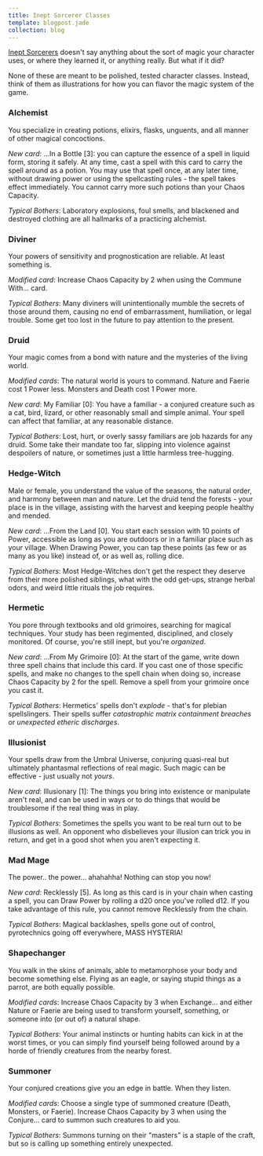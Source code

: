 ```yaml
---
title: Inept Sorcerer Classes
template: blogpost.jade
collection: blog
---
```


[Inept Sorcerers](/assets/rpg/IneptSorcerers.pdf) doesn't say anything
about the sort of magic your character uses, or where they learned it,
or anything really. But what if it did?

<!-- more -->

None of these are meant to be polished, tested character classes.
Instead, think of them as illustrations for how you can flavor the
magic system of the game.

### Alchemist

You specialize in creating potions, elixirs, flasks, unguents, and all
manner of other magical concoctions.

*New card*: ...In a Bottle [3]: you can capture the essence of a spell
in liquid form, storing it safely. At any time, cast a spell with this
card to carry the spell around as a potion. You may use that spell once,
at any later time, without drawing power or using the spellcasting rules -
the spell takes effect immediately.
You cannot carry more such potions than your Chaos Capacity.

*Typical Bothers*: Laboratory explosions, foul smells, and blackened
and destroyed clothing are all hallmarks of a practicing alchemist.

### Diviner

Your powers of sensitivity and prognostication are reliable. At least
something is.

*Modified card*: Increase Chaos Capacity by 2 when using the Commune With...
card.

*Typical Bothers*: Many diviners will unintentionally mumble the secrets
of those around them, causing no end of embarrassment, humiliation,
or legal trouble. Some get too lost in the future to pay attention
to the present.

### Druid

Your magic comes from a bond with nature and the mysteries of the living
world.

*Modified cards*: The natural world is yours to command.
Nature and Faerie cost 1 Power less.
Monsters and Death cost 1 Power more.

*New card*: My Familiar [0]: You have a familiar - a conjured
creature such as a cat, bird, lizard, or other reasonably small and simple
animal. Your spell can affect that familiar, at any reasonable distance.

*Typical Bothers*: Lost, hurt, or overly sassy familiars are job
hazards for any druid. Some take their mandate too far, slipping
into violence against despoilers of nature,
or sometimes just a little harmless tree-hugging.

### Hedge-Witch

Male or female, you understand the value of the seasons, the natural
order, and harmony between man and nature. Let the druid tend the forests -
your place is in the village, assisting with the harvest and keeping
people healthy and mended.

*New card*: ...From the Land [0]. You start each session with 10
points of Power, accessible as long as you are outdoors or in a familiar
place such as your village. When Drawing Power, you can tap these points
(as few or as many as you like) instead of, or as well as, rolling dice.

*Typical Bothers*: Most Hedge-Witches don't get the respect they deserve
from their more polished siblings, what with the odd get-ups, strange
herbal odors, and weird little rituals the job requires.

### Hermetic

You pore through textbooks and old grimoires, searching for magical
techniques. Your study has been regimented, disciplined, and closely
monitored. Of course, you're still inept, but you're *organized*.

*New card*: ...From My Grimoire [0]: At the start of the game,
write down three spell chains that include this card.
If you cast one of those specific spells, and make no changes to
the spell chain when doing so, increase Chaos Capacity by 2
for the spell. Remove a spell from your grimoire once you cast it.

*Typical Bothers*: Hermetics' spells don't *explode* - that's for
plebian spellslingers. Their spells suffer *catastrophic matrix
containment breaches* or *unexpected etheric discharges*.

### Illusionist

Your spells draw from the Umbral Universe, conjuring quasi-real
but ultimately phantasmal reflections of real magic.
Such magic can be effective - just usually not *yours*.

*New card*: Illusionary [1]: The things you bring into existence
or manipulate aren't real, and can be used in ways or to do things
that would be troublesome if the real thing was in play.

*Typical Bothers*: Sometimes the spells you want to be real turn
out to be illusions as well. An opponent who disbelieves your
illusion can trick you in return, and get in a good shot when
you aren't expecting it.

### Mad Mage

The power.. the power... ahahahha! Nothing can stop you now!

*New card*: Recklessly [5]. As long as this card is in your chain
when casting a spell, you can Draw Power by rolling a d20 once you've
rolled d12. If you take advantage of this rule, you cannot remove
Recklessly from the chain.

*Typical Bothers*: Magical backlashes, spells gone out of control,
pyrotechnics going off everywhere, MASS HYSTERIA!

### Shapechanger

You walk in the skins of animals, able to metamorphose your body
and become something else. Flying as an eagle, or saying stupid
things as a parrot, are both equally possible.

*Modified cards*: Increase Chaos Capacity by 3 when Exchange...
and either Nature or Faerie are being used to transform yourself,
something, or someone into (or out of) a natural shape.

*Typical Bothers*: Your animal instincts or hunting habits can kick
in at the worst times, or you can simply find yourself being followed
around by a horde of friendly creatures from the nearby forest.

### Summoner

Your conjured creations give you an edge in battle. When they listen.

*Modified cards*: Choose a single type of summoned creature
(Death, Monsters, or Faerie).
Increase Chaos Capacity by 3 when using the Conjure... card to summon such
creatures to aid you.

*Typical Bothers*: Summons turning on their "masters" is a staple of
the craft, but so is calling up something entirely unexpected.
